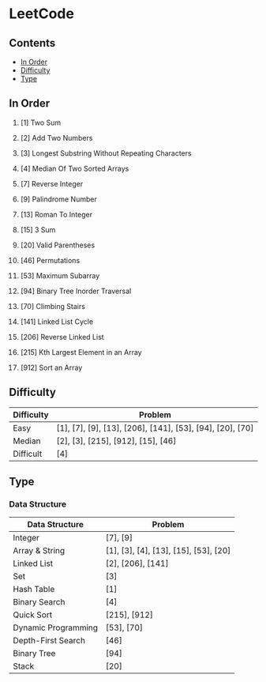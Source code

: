 # LeetCode

## Contents

- [In Order](#in-order)
- [Difficulty](#difficulty)
- [Type](#type)
 
## In Order
1. [1] Two Sum

2. [2] Add Two Numbers

3. [3] Longest Substring Without Repeating Characters

4. [4] Median Of Two Sorted Arrays

7. [7] Reverse Integer

9. [9] Palindrome Number

13. [13] Roman To Integer

15. [15] 3 Sum

20. [20] Valid Parentheses

46. [46] Permutations

53. [53] Maximum Subarray

54. [94] Binary Tree Inorder Traversal

70. [70] Climbing Stairs

141. [141] Linked List Cycle

206. [206] Reverse Linked List

215. [215] Kth Largest Element in an Array

912. [912] Sort an Array

## Difficulty

|  Difficulty  |  Problem  |
|  ----  |  ----  |
|  Easy  |  [1], [7], [9], [13], [206], [141], [53], [94], [20], [70] |
|  Median  |  [2], [3], [215], [912], [15], [46]  |
|  Difficult  |  [4]  |


## Type

### Data Structure

|  Data Structure  |  Problem  |
|  ----  |  ----  |
|  Integer  |  [7], [9]  |
|  Array & String  |  [1], [3], [4], [13], [15], [53], [20]  |
|  Linked List  |  [2], [206], [141]  |
|  Set  |  [3]  |
|  Hash Table  |  [1]  |
|  Binary Search  |  [4]  |
|  Quick Sort  |  [215], [912]  |
|  Dynamic Programming  |  [53], [70]  |
|  Depth-First Search  |  [46]  |
|  Binary Tree  |  [94]  |
|  Stack  |  [20]  |